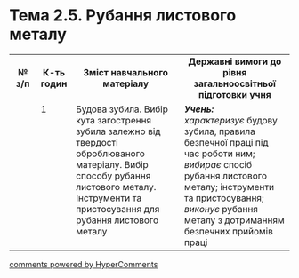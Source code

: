 <div id="hypercomments_widget" class="js-hypercomments-widget invisible"></div>

# Тема 2.5.  Рубання листового металу 

<table>
  <tr>
    <td width="10%" align="center"><b>№ з/п</b></td>
    <td width="10%" align="center"><b>К-ть годин</b></td>
    <td width="40%" align="center"><b>Зміст навчального матеріалу</b></td>
    <td width="40%" align="center"><b>Державні вимоги до рівня загальноосвітньої підготовки учня</b></td>
  </tr>
  <tr>
<td width="10%" style="vertical-align:top !important;"></td>
<td width="10%" style="vertical-align:top !important;">1</td>
    <td width="40%" style="vertical-align:top !important;">
Будова зубила. Вибір кута загострення зубила залежно від твердості оброблюваного матеріалу.  Вибір способу рубання листового металу. Інструменти та пристосування для рубання листового металу
</td>
    <td width="40%" style="vertical-align:top !important;">
<i><b>Учень:</b></i><br>
<i>характеризує</i>  будову зубила, правила безпечної праці під час роботи ним;<br>
<i>вибирає</i> спосіб рубання листового металу; інструменти та пристосування;<br>
<i>виконує</i> рубання металу з дотриманням безпечних прийомів праці
</td>
  </tr>
</table>

<div class="js-hypercomments-container">
<a href="http://hypercomments.com" class="hc-link" title="comments widget">comments powered by HyperComments</a>
</div>
